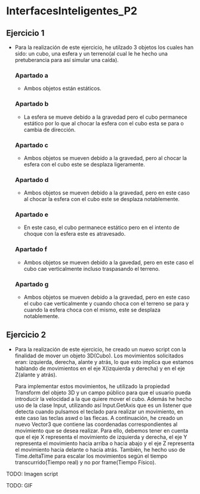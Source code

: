 # InterfacesInteligentes_P2

## Ejercicio 1
- Para la realización de este ejercicio, he utilzado 3 objetos los cuales han sido: un cubo, una esfera y un terreno(al cual le he hecho una pretuberancia para así simular una caída).

  ### Apartado a
  - Ambos objetos están estáticos.

  ### Apartado b
  - La esfera se mueve debido a la gravedad pero el cubo permanece estático por lo que al chocar la esfera con el cubo esta se para o cambia de dirección.

  ### Apartado c
  - Ambos objetos se mueven debido a la gravedad, pero al chocar la esfera con el cubo este se desplaza ligeramente.

  ### Apartado d
  - Ambos objetos se mueven debido a la gravedad, pero en este caso al chocar la esfera con el cubo este se desplaza notablemente.

  ### Apartado e
  - En este caso, el cubo permanece estático pero en el intento de choque con la esfera este es atravesado.

  ### Apartado f
  - Ambos objetos se mueven debido a la gavedad, pero en este caso el cubo cae verticalmente incluso traspasando el terreno.

  ### Apartado g
  - Ambos objetos se mueven debido a la gravedad, pero en este caso el cubo cae verticalmente y cuando choca con el terreno se para y cuando la esfera choca con el mismo,         este se desplaza notablemente.

## Ejercicio 2
- Para la realización de este ejercicio, he creado un nuevo script con la finalidad de mover un objeto 3D(Cubo). Los movimientos solicitados eran: izquierda, derecha, alante y atrás, lo que esto implica que estamos hablando de movimientos en el eje X(izquierda y derecha) y en el eje Z(alante y atrás).

  Para implementar estos movimientos, he utilizado la propiedad Transform del objeto 3D y un campo público para que el usuario pueda introducir la velocidad a la que quiere     mover el cubo. Además he hecho uso de la clase Input, utilizando así Input.GetAxis que es un listener que detecta cuando pulsamos el teclado para realizar un movimiento,     en este caso las teclas aswd o las flecas. A continuación, he creado un nuevo Vector3 que contiene las coordenadas correspondientes al movimiento que se desea realizar.       Para ello, debemos tener en cuenta que el eje X representa el movimiento de izquierda y derecha, el eje Y representa el movimiento hacia arriba o hacia abajo y el eje Z       representa el movimiento hacia delante o hacia atrás. También, he hecho uso de Time.deltaTime para escalar los movimientos según el tiempo transcurrido(Tiempo real) y no     por frame(Tiempo Físico).

TODO: Imagen script

TODO: GIF
